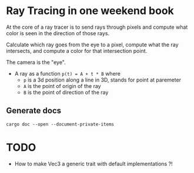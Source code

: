 # Ray Tracing in one weekend book

At the core of a ray tracer is to send rays through pixels and compute what color is seen in the direction of those rays.

Calculate which ray goes from the eye to a pixel, compute what the ray intersects, and compute a color for that intersection point.

The camera is the "eye".

* A ray as a function `p(t) = A + t * B` where 
    * `p` is a 3d position along a line in 3D, stands for point at paremeter
    * `A` is the point of origin of the ray
    * `B` is the point of direction of the ray

## Generate docs

`cargo doc --open --document-private-items`

# TODO

* How to make Vec3 a generic trait with default implementations ?!

